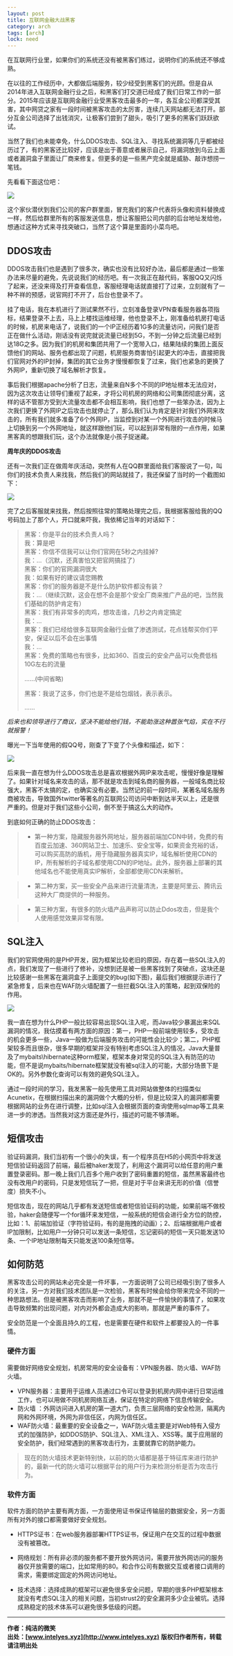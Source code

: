```yaml
---
layout: post
title: 互联网金融大战黑客
category: arch 
tags: [arch]
lock: need
---
```


在互联网行业里，如果你们的系统还没有被黑客们练过，说明你们的系统还不够成熟。

在以往的工作经历中，大都做后端服务，较少经受到黑客们的光顾。但是自从2014年进入互联网金融行业之后，和黑客们打交道已经成了我们日常工作的一部分。2015年应该是互联网金融行业受黑客攻击最多的一年，各互金公司都深受其害，其中网贷之家有一段时间被黑客攻击的太厉害，连续几天网站都无法打开。部分互金公司选择了出钱消灾，让极客们尝到了甜头，吸引了更多的黑客们跃跃欲试。

当然了我们也未能幸免，什么DDOS攻击、SQL注入、寻找系统漏洞等几乎都被经历过了，有的黑客还比较好，应该是出于善意或者展示自己，将漏洞放到乌云上面或者漏洞盒子里面让厂商来修复。但更多的是一些黑产完全就是威胁、敲诈想捞一笔钱。

先看看下面这位吧：

 
![](http://favorites.ren/assets/images/2017/optimize/hacker.png)

这个家伙潜伏到我们公司的客户群里面，冒充我们的客户代表将头像和资料替换成一样，然后给群里所有的客服发送信息，想让客服把公司内部的后台地址发给他，想通过这种方式来寻找突破口，当然了这个算是里面的小菜鸟吧。


## DDOS攻击  

DDOS攻击我们也是遇到了很多次，确实也没有比较好办法，最后都是通过一些笨办法来尽量的避免，先说说我们的经历吧。有一次我正在敲代码，客服QQ又闪烁了起来，还没来得及打开查看信息，客服经理电话就直接打了过来，立刻就有了一种不祥的预感，说官网打不开了，后台也登录不了。

挂了电话，我在本机进行了测试果然不行，立刻准备登录VPN查看服务器各项指标，结果登录不上去，马上上楼找运维经理，他也登录不上，刚准备给机房打电话的时候，机房来电话了，说我们的一个IP正经历着1G多的流量访问，问我们是否正在做什么活动，刚话没有说完就说流量已经到5G，不到一分钟之后流量已经到达18G之多。因为我们的机房和集团共用了一个宽带入口，结果陆续的集团上面反馈他们的网站、服务也都出现了问题，机房服务商害怕引起更大的冲击，直接把我们官网对外的IP封掉，集团的其它业务才慢慢都恢复了过来，我们也紧急的更换了外网IP，重新切换了域名解析才恢复。

事后我们根据apache分析了日志，流量来自N多个不同的IP地址根本无法应对，因为这次攻击让领导们重视了起来，才将公司机房的网络和公司集团彻底分离，这样的话不管那方受到大流量攻击都不会相互影响，我们也想了一些笨办法，因为上次我们更换了外网IP之后攻击也就停止了，那么我们认为肯定是针对我们外网来攻击的，所有我们就多准备了6个外网IP，当监控到对某一个外网进行攻击的时候马上切换到另一个外网地址，就这样跟他们玩，可以起到非常有限的一点作用，如果黑客真的想跟我们玩，这个办法就像是小孩子捉迷藏。

**周年庆的DDOS攻击** 

还有一次我们正在做周年庆活动，突然有人在QQ群里面给我们客服说了一句，叫你们的技术负责人来找我，然后我们的网站就挂了，我还保留了当时的一个截图如下：

 
![](http://favorites.ren/assets/images/2017/optimize/hacker02.png)  

完了之后客服就来找我，然后按照往常的策略处理完之后，我根据客服给我的QQ号码加上了那个人，开口就来吓我，我依稀记当年的对话如下：

> 黑客：你是平台的技术负责人吗？  
>   我：算是吧  
> 黑客：你信不信我可以让你们官网在5秒之内挂掉?  
>   我：...（沉默，还真害怕又把官网搞挂了）  
> 黑客：你们的官网漏洞很大  
>   我：如果有好的建议请您赐教  
> 黑客：你们的服务器是不是什么防护软件都没有装？  
>   我：...（继续沉默，这会在想不会是那个安全厂商来推广产品的吧，当然我们基础的防护肯定有）      
> 黑客：我们有非常多的肉鸡，想攻击谁，几秒之内肯定搞定   
>   我：...  
> 黑客：我们已经给很多互联网金融行业做了渗透测试，花点钱帮买你们平安，保证以后不会在出事情  
>   我：...  
> 黑客：免费的策略也有很多，比如360、百度云的安全产品可以免费低档10G左右的流量  
> 
> ......(中间省略)  
> 
> 黑客：我说了这多，你们也是不是给包烟钱，表示表示。  
> 
>  ......

*后来也和领导进行了商议，坚决不能给他们钱，不能助涨这种嚣张气焰，实在不行就报警！*

曝光一下当年使用的假QQ号，刚查了下变了个头像和描述，如下：

 
![](http://favorites.ren/assets/images/2017/optimize/hacker01.jpg)   

后来我一直在想为什么DDOS攻击总是喜欢根据外网IP来攻击呢，慢慢好像是理解了。如果针对域名来攻击的话，那不就是攻击到域名商的服务器，一般域名商比较强大，黑客不太搞的定，也确实没有必要。当然记的前一段时间，某著名域名服务商被攻击，导致国外twitter等著名的互联网公司访问中断到达半天以上，还是很严重的。但是对于我们这些小公司，倒不至于搞这么大的动作。

到底如何正确的防止DDOS攻击：

>- 第一种方案，隐藏服务器外网地址，服务器前端加CDN中转，免费的有百度云加速、360网站卫士、加速乐、安全宝等，如果资金充裕的话，可以购买高防的盾机，用于隐藏服务器真实IP，域名解析使用CDN的IP，所有解析的子域名都使用CDN的IP地址。此外，服务器上部署的其他域名也不能使用真实IP解析，全部都使用CDN来解析。

>- 第二种方案，买一些安全产品来进行流量清洗，主要是阿里云、腾讯云这种大厂商提供的一种服务。

>- 第三种方案，有很多的防火墙产品声称可以防止Ddos攻击，但是我个人使用感觉效果非常有限。

## SQL注入

我们的官网使用的是PHP开发，因为框架比较老旧的原因，存在着一些SQL注入的点，我们发现了一些进行了修补，没想到还是被一些黑客找到了突破点，这块还是比较感谢一些黑客在漏洞盒子上面提交的bug(如下图)，最后我们根据提示进行了紧急修复，后来也在WAF防火墙配置了一些拦截SQL注入的策略，起到双保险的作用。


 
![](http://favorites.ren/assets/images/2017/optimize/sql.jpg)  


我一直在想为什么PHP一般比较容易出现SQL注入呢，而Java较少暴漏出来SQL漏洞的情况，我估摸着有两方面的原因：第一，PHP一般前端使用较多，受攻击的机会更多一些，Java一般做为后端服务攻击的可能性会比较少；第二，PHP框架较多而且很杂，很多早期的框架并没有特别考虑SQL注入的情况，Java大量普及了mybaits\hibernate这种orm框架，框架本身对常见的SQL注入有防范的功能，但不是说mybaits/hibernate框架就没有被sql注入的可能，大部分场景下是OK的。另外参数化查询可以有效的避免SQL注入。

通过一段时间的学习，我发黑客一般先使用工具对网站做整体的扫描类似Acunetix，在根据扫描出来的漏洞做个大概的分析，但是比较深入的漏洞都需要根据网站的业务在进行调整，比如sql注入会根据页面的查询使用sqlmap等工具来进一步的渗透。当然我对这方面还是外行，描述的可能不够清晰。


## 短信攻击  

验证码漏洞，我们当初有一个很小的失误，有一个程序员在H5的小网页中将发送短信验证码返回了前端，最后被haker发现了，利用这个漏洞可以给任意的用户重置登录密码。那一晚上我们几百多个用户收到了密码重置的短信，虽然黑客最终也没有改用户的密码，只是发短信玩了一把，但是对于平台来讲无形的价值（信誉度）损失不小。

短信攻击，现在的网站几乎都有发送短信或者短信验证码的功能，如果前端不做校验，haker会随便写一个for循环来发短信，一般系统的短信会进行全方位的防控，比如：1、前端加验证（字符验证码，有的是拖拽的动画）；2、后端根据用户或者IP加限制，比如用户一分钟只可以发送一条短信，忘记密码的短信一天只能发送10条、一个IP地址限制每天只能发送100条短信等。


## 如何防范

黑客攻击公司的网站未必完全是一件坏事，一方面说明了公司已经吸引到了很多人的关注，另一方对我们技术团队是一次检验，黑客有时候会给你带来完全不同的一种思路想法。但是被黑客攻击而影响了业务，那就不是一件愉快的事情了，如果攻击导致频繁的出现问题，对内对外都会造成大的影响，那就是严重的事件了。

安全防范是一个全面且持久的工程，也是需要在硬件和软件上都要投入的一件事情。

### 硬件方面

需要做好网络安全规划，机房常用的安全设备有：VPN服务器、防火墙、WAF防火墙。

- VPN服务器：主要用于运维人员通过口令可以登录到机房内网中进行日常运维工作，也可以用做不同机房网络互通，保证在特定的网络下信息传输安全。  
- 防火墙 ：外网访问进入机房的第一道大门，负责三层网络的安全检测，隔离内网和外网环境，外网为非信任区，内网为信任区。  
- WAF防火墙：最重要的安全设备之一，WAF防火墙主要是对Web特有入侵方式的加强防护，如DDOS防护、SQL注入、XML注入、XSS等。属于应用层的安全防护，我们经常遇到的黑客攻击行为，主要就靠它的防护能力。  


> 现在的防火墙技术更新特别快，以前的防火墙都是基于特征库来进行防护的，最新一代的防火墙可以根据平台的用户行为来检测分析是否为攻击行为。

### 软件方面

软件方面的防护主要有两方面，一方面使用证书保证传输层的数据安全，另一方面所有对外的接口都需要做好安全规划。

- HTTPS证书：在web服务器部署HTTPS证书，保证用户在交互的过程中数据没有被篡改。  

- 网络规划：所有非必须的服务都不要开放外网访问，需要开放外网访问的服务器仅开放需要的端口，比如常用的80。和合作公司有数据交互或者接口调用的需求，需要绑定固定的外网访问地址。

- 技术选择：选择成熟的框架可以避免很多安全问题，早期的很多PHP框架根本就没有考虑SQL注入的相关问题，当初strust2的安全漏洞多少企业被坑。选择成熟稳定的技术体系可以避免很多低级的问题。


-------------

**作者：纯洁的微笑**  
**出处：[www.intelyes.xyz](http://www.intelyes.xyz)**
**版权归作者所有，转载请注明出处** 
